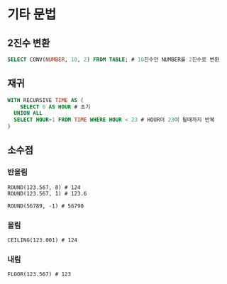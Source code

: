 # 기타 문법

## 2진수 변환

```sql
SELECT CONV(NUMBER, 10, 2) FROM TABLE; # 10진수인 NUMBER를 2진수로 변환
```

## 재귀

```sql
WITH RECURSIVE TIME AS (
	SELECT 0 AS HOUR # 초기
  UNION ALL
  SELECT HOUR+1 FROM TIME WHERE HOUR < 23 # HOUR이 23이 될때까지 반복
)
```

## 소수점

### 반올림

```
ROUND(123.567, 0) # 124
ROUND(123.567, 1) # 123.6

ROUND(56789, -1) # 56790
```

### 올림

```
CEILING(123.001) # 124
```

### 내림

```
FLOOR(123.567) # 123
```

